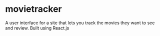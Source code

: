 # movietracker
A user interface for a site that lets you track the movies they want to see and review. Built using React.js

